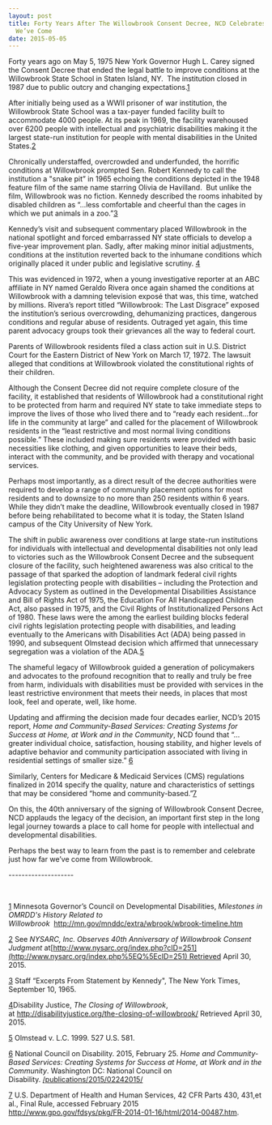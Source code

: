 ```yaml
---
layout: post
title: Forty Years After The Willowbrook Consent Decree, NCD Celebrates How Far
  We’ve Come
date: 2015-05-05
---
```

Forty years ago on May 5, 1975 New York Governor Hugh L. Carey signed the Consent Decree that ended the legal battle to improve conditions at the Willowbrook State School in Staten Island, NY.  The institution closed in 1987 due to public outcry and changing expectations.[1](https://ncd.gov/newsroom/05042015#_edn1)   

After initially being used as a WWII prisoner of war institution, the Willowbrook State School was a tax-payer funded facility built to accommodate 4000 people. At its peak in 1969, the facility warehoused over 6200 people with intellectual and psychiatric disabilities making it the largest state-run institution for people with mental disabilities in the United States.[2](https://ncd.gov/newsroom/05042015#_edn2)

Chronically understaffed, overcrowded and underfunded, the horrific conditions at Willowbrook prompted Sen. Robert Kennedy to call the institution a "snake pit” in 1965 echoing the conditions depicted in the 1948 feature film of the same name starring Olivia de Havilland.  But unlike the film, Willowbrook was no fiction. Kennedy described the rooms inhabited by disabled children as “…less comfortable and cheerful than the cages in which we put animals in a zoo.”[3](https://ncd.gov/newsroom/05042015#_edn3)

Kennedy’s visit and subsequent commentary placed Willowbrook in the national spotlight and forced embarrassed NY state officials to develop a five-year improvement plan. Sadly, after making minor initial adjustments, conditions at the institution reverted back to the inhumane conditions which originally placed it under public and legislative scrutiny. [4](https://ncd.gov/newsroom/05042015#_edn4)

This was evidenced in 1972, when a young investigative reporter at an ABC affiliate in NY named Geraldo Rivera once again shamed the conditions at Willowbrook with a damning television exposé that was, this time, watched by millions. Rivera’s report titled “Willowbrook: The Last Disgrace” exposed the institution’s serious overcrowding, dehumanizing practices, dangerous conditions and regular abuse of residents. Outraged yet again, this time parent advocacy groups took their grievances all the way to federal court.

Parents of Willowbrook residents filed a class action suit in U.S. District Court for the Eastern District of New York on March 17, 1972. The lawsuit alleged that conditions at Willowbrook violated the constitutional rights of their children.

Although the Consent Decree did not require complete closure of the facility, it established that residents of Willowbrook had a constitutional right to be protected from harm and required NY state to take immediate steps to improve the lives of those who lived there and to “ready each resident…for life in the community at large” and called for the placement of Willowbrook residents in the “least restrictive and most normal living conditions possible.” These included making sure residents were provided with basic necessities like clothing, and given opportunities to leave their beds, interact with the community, and be provided with therapy and vocational services.  

Perhaps most importantly, as a direct result of the decree authorities were required to develop a range of community placement options for most residents and to downsize to no more than 250 residents within 6 years. While they didn’t make the deadline, Willowbrook eventually closed in 1987 before being rehabilitated to become what it is today, the Staten Island campus of the City University of New York.

The shift in public awareness over conditions at large state-run institutions for individuals with intellectual and developmental disabilities not only lead to victories such as the Willowbrook Consent Decree and the subsequent closure of the facility, such heightened awareness was also critical to the passage of that sparked the adoption of landmark federal civil rights legislation protecting people with disabilities – including the Protection and Advocacy System as outlined in the Developmental Disabilities Assistance and Bill of Rights Act of 1975, the Education For All Handicapped Children Act, also passed in 1975, and the Civil Rights of Institutionalized Persons Act of 1980. These laws were the among the earliest building blocks federal civil rights legislation protecting people with disabilities, and leading eventually to the Americans with Disabilities Act (ADA) being passed in 1990, and subsequent Olmstead decision which affirmed that unnecessary segregation was a violation of the ADA.[5](https://ncd.gov/newsroom/05042015#_edn5)

The shameful legacy of Willowbrook guided a generation of policymakers and advocates to the profound recognition that to really and truly be free from harm, individuals with disabilities must be provided with services in the least restrictive environment that meets their needs, in places that most look, feel and operate, well, like home.

Updating and affirming the decision made four decades earlier, NCD’s 2015 report, *Home and Community-Based Services: Creating Systems for Success at Home, at Work and in the Community*, NCD found that “…greater individual choice, satisfaction, housing stability, and higher levels of adaptive behavior and community participation associated with living in residential settings of smaller size.” [6](https://ncd.gov/newsroom/05042015#_edn6)

Similarly, Centers for Medicare & Medicaid Services (CMS) regulations finalized in 2014 specify the quality, nature and characteristics of settings that may be considered “home and community-based.”[7](https://ncd.gov/newsroom/05042015#_edn7)

On this, the 40th anniversary of the signing of Willowbrook Consent Decree, NCD applauds the legacy of the decision, an important first step in the long legal journey towards a place to call home for people with intellectual and developmental disabilities.

Perhaps the best way to learn from the past is to remember and celebrate just how far we’ve come from Willowbrook.

\--------------------

 

[1](https://ncd.gov/newsroom/05042015#_ednref1) Minnesota Governor’s Council on Developmental Disabilities, *Milestones in OMRDD's History Related to Willowbrook*  <http://mn.gov/mnddc/extra/wbrook/wbrook-timeline.htm>

[2](https://ncd.gov/newsroom/05042015#_ednref2) See *NYSARC, Inc. Observes 40th Anniversary of Willowbrook Consent Judgment* at[http://www.nysarc.org/index.php?cID=251](http://www.nysarc.org/index.php%5EQ%5EcID=251) Retrieved April 30, 2015.

[3](https://ncd.gov/newsroom/05042015#_ednref3) Staff “Excerpts From Statement by Kennedy", The New York Times, September 10, 1965. 

[4](https://ncd.gov/newsroom/05042015#_ednref4)Disability Justice, *The Closing of Willowbrook*, at <http://disabilityjustice.org/the-closing-of-willowbrook/> Retrieved April 30, 2015.

[5](https://ncd.gov/newsroom/05042015#_ednref5) Olmstead v. L.C. 1999. 527 U.S. 581.

[6](https://ncd.gov/newsroom/05042015#_ednref6) National Council on Disability. 2015, February 25. *Home and Community-Based Services: Creating Systems for Success at Home, at Work and in the Community*. Washington DC: National Council on Disability. [/publications/2015/02242015/](https://ncd.gov/publications/2015/02242015/)

[7](https://ncd.gov/newsroom/05042015#_ednref7) U.S. Department of Health and Human Services, 42 CFR Parts 430, 431,et al., Final Rule, accessed February 2015 \
<http://www.gpo.gov/fdsys/pkg/FR-2014-01-16/html/2014-00487.htm>.
